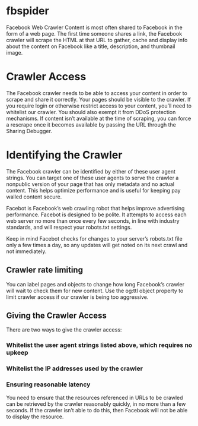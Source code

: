 # fbspider
Facebook Web Crawler
Content is most often shared to Facebook in the form of a web page. The first time someone shares a link, the Facebook crawler will scrape the HTML at that URL to gather, cache and display info about the content on Facebook like a title, description, and thumbnail image.

# Crawler Access
The Facebook crawler needs to be able to access your content in order to scrape and share it correctly. Your pages should be visible to the crawler. If you require login or otherwise restrict access to your content, you’ll need to whitelist our crawler. You should also exempt it from DDoS protection mechanisms.
If content isn’t available at the time of scraping, you can force a rescrape once it becomes available by passing the URL through the Sharing Debugger.

# Identifying the Crawler
The Facebook crawler can be identified by either of these user agent strings. You can target one of these user agents to serve the crawler a nonpublic version of your page that has only metadata and no actual content. This helps optimize performance and is useful for keeping pay walled content secure.


Facebot is Facebook’s web crawling robot that helps improve advertising performance. Facebot is designed to be polite. It attempts to access each web server no more than once every few seconds, in line with industry standards, and will respect your robots.txt settings.

Keep in mind Facebot checks for changes to your server’s robots.txt file only a few times a day, so any updates will get noted on its next crawl and not immediately.

## Crawler rate limiting
You can label pages and objects to change how long Facebook’s crawler will wait to check them for new content. Use the og:ttl object property to limit crawler access if our crawler is being too aggressive.

## Giving the Crawler Access
There are two ways to give the crawler access:

### Whitelist the user agent strings listed above, which requires no upkeep
### Whitelist the IP addresses used by the crawler
### Ensuring reasonable latency
You need to ensure that the resources referenced in URLs to be crawled can be retrieved by the crawler reasonably quickly, in no more than a few seconds. If the crawler isn’t able to do this, then Facebook will not be able to display the resource.
